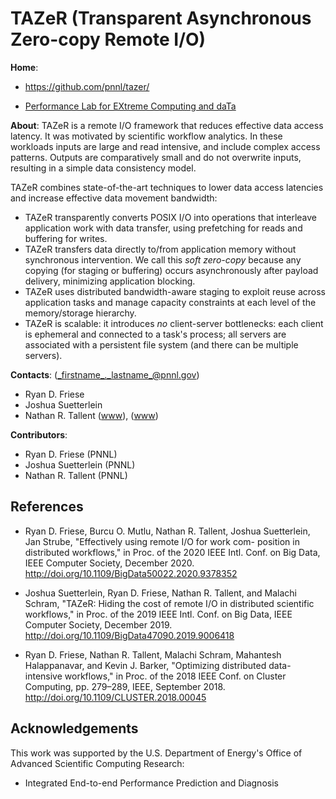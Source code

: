 <!-- -*-Mode: markdown;-*- -->
<!-- $Id$ -->


TAZeR (Transparent Asynchronous Zero-copy Remote I/O)
=============================================================================

**Home**:
  - <https://github.com/pnnl/tazer/>


  - [Performance Lab for EXtreme Computing and daTa](https://github.com/perflab-exact)

**About**: TAZeR is a remote I/O framework that reduces effective data access latency. It was motivated by scientific workflow analytics. In these workloads inputs are large and read intensive, and include complex access patterns. Outputs are comparatively small and do not overwrite inputs, resulting in a simple data consistency model.

TAZeR combines state-of-the-art techniques to lower data access latencies and increase effective data movement bandwidth:
- TAZeR transparently converts POSIX I/O into operations that interleave application work with data transfer, using prefetching for reads and buffering for writes.
- TAZeR transfers data directly to/from application memory without synchronous intervention. We call this _soft zero-copy_ because any copying (for staging or buffering) occurs asynchronously after payload delivery, minimizing application blocking.
- TAZeR uses distributed bandwidth-aware staging to exploit reuse across application tasks and manage capacity constraints at each level of the memory/storage hierarchy.
- TAZeR is scalable: it introduces _no_ client-server bottlenecks: each client is ephemeral and connected to a task's process; all servers are associated with a persistent file system (and there can be multiple servers).


**Contacts**: (_firstname_._lastname_@pnnl.gov)
  - Ryan D. Friese
  - Joshua Suetterlein
  - Nathan R. Tallent ([www](https://hpc.pnnl.gov/people/tallent)), ([www](https://www.pnnl.gov/people/nathan-tallent))


**Contributors**:
  - Ryan D. Friese (PNNL)
  - Joshua Suetterlein (PNNL)
  - Nathan R. Tallent (PNNL)



References
-----------------------------------------------------------------------------

* Ryan D. Friese, Burcu O. Mutlu, Nathan R. Tallent, Joshua Suetterlein, Jan Strube, "Effectively using remote I/O for work com- position in distributed workflows," in Proc. of the 2020 IEEE Intl. Conf. on Big Data, IEEE Computer Society, December 2020. <http://doi.org/10.1109/BigData50022.2020.9378352>

* Joshua Suetterlein, Ryan D. Friese, Nathan R. Tallent, and Malachi Schram, "TAZeR: Hiding the cost of remote I/O in distributed scientific workflows," in Proc. of the 2019 IEEE Intl. Conf. on Big Data, IEEE Computer Society, December 2019. <http://doi.org/10.1109/BigData47090.2019.9006418>

* Ryan D. Friese, Nathan R. Tallent, Malachi Schram, Mahantesh Halappanavar, and Kevin J. Barker, "Optimizing distributed data-intensive workflows," in Proc. of the 2018 IEEE Conf. on Cluster Computing, pp. 279–289, IEEE, September 2018. <http://doi.org/10.1109/CLUSTER.2018.00045>


Acknowledgements
-----------------------------------------------------------------------------

This work was supported by the U.S. Department of Energy's Office of
Advanced Scientific Computing Research:
- Integrated End-to-end Performance Prediction and Diagnosis

